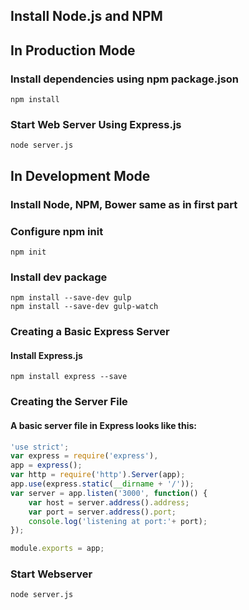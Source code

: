 ## Install Node.js and NPM

## In Production Mode
### Install dependencies using npm package.json
```
npm install
```

### Start Web Server Using Express.js
```
node server.js
```

## In Development Mode

### Install Node, NPM, Bower same as in first part
### Configure npm init
```
npm init
```
### Install dev package
```
npm install --save-dev gulp
npm install --save-dev gulp-watch 
```
### Creating a Basic Express Server 
#### Install Express.js 
```
npm install express --save
```

### Creating the Server File

#### A basic server file in Express looks like this:

```javascript
'use strict';
var express = require('express'),
app = express();
var http = require('http').Server(app);
app.use(express.static(__dirname + '/'));
var server = app.listen('3000', function() {
    var host = server.address().address;
    var port = server.address().port;
    console.log('listening at port:'+ port);
});

module.exports = app;
```

### Start Webserver
```
node server.js
```
